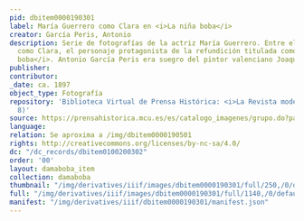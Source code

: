 ```yaml
---
pid: dbitem0000190301
label: María Guerrero como Clara en <i>La niña boba</i>
creator: García Peris, Antonio
description: Serie de fotografías de la actriz María Guerrero. Entre ellas aparece
  como Clara, el personaje protagonista de la refundición titulada como <i>La niña
  boba</i>. Antonio García Peris era suegro del pintor valenciano Joaquín Sorolla.
publisher:
contributor:
_date: ca. 1897
object_type: Fotografía
repository: 'Biblioteca Virtual de Prensa Histórica: <i>La Revista moderna</i> (10-04-1897.
  8)'
source: https://prensahistorica.mcu.es/es/catalogo_imagenes/grupo.do?path=7151469&posicion=8&presentacion=pagina
language:
relation: Se aproxima a /img/dbitem0000190501
rights: http://creativecommons.org/licenses/by-nc-sa/4.0/
dc: "/dc_records/dbitem0100200302"
order: '00'
layout: damaboba_item
collection: damaboba
thumbnail: "/img/derivatives/iiif/images/dbitem0000190301/full/250,/0/default.jpg"
full: "/img/derivatives/iiif/images/dbitem0000190301/full/1140,/0/default.jpg"
manifest: "/img/derivatives/iiif/dbitem0000190301/manifest.json"
---
```

